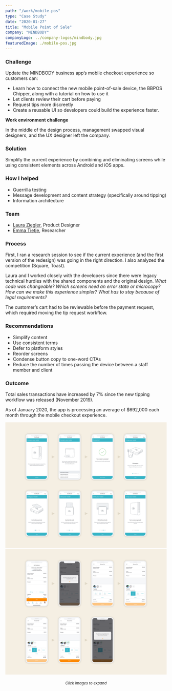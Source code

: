 ```yaml
---
path: "/work/mobile-pos"
type: "Case Study"
date: "2020-01-27"
title: "Mobile Point of Sale"
company: "MINDBODY"
companyLogo: ../company-logos/mindbody.jpg
featuredImage: ./mobile-pos.jpg
---
```


### Challenge

Update the MINDBODY business app’s mobile checkout experience so customers can:

- Learn how to connect the new mobile point-of-sale device, the BBPOS Chipper, along with a tutorial on how to use it
- Let clients review their cart before paying
- Request tips more discreetly
- Create a reusable UI so developers could build the experience faster.

**Work environment challenge**

In the middle of the design process, management swapped visual designers, and the UX designer left the company.

### Solution

Simplify the current experience by combining and eliminating screens while using consistent elements across Android and iOS apps.

### How I helped

- Guerrilla testing
- Message development and content strategy (specifically around tipping)
- Information architecture

### Team

- <a href="https://www.linkedin.com/in/laura-ziegler/" rel="noopener noreferrer" target="_blank">Laura Ziegler</a>, Product Designer
- <a href="https://www.linkedin.com/in/emilia-tietje-9081b157/" rel="noopener noreferrer" target="_blank">Emma Tietje</a>, Researcher

### Process

First, I ran a research session to see if the current experience (and the first version of the redesign) was going in the right direction. I also analyzed the competition (Square, Toast).

Laura and I worked closely with the developers since there were legacy technical hurdles with the shared components and the original design. _What code was changeable? Which screens need an error state or microcopy? How can we make this experience simpler? What has to stay because of legal requirements?_

The customer’s cart had to be reviewable before the payment request, which required moving the tip request workflow.

### Recommendations

- Simplify content
- Use consistent terms
- Defer to platform styles
- Reorder screens
- Condense button copy to one-word CTAs
- Reduce the number of times passing the device between a staff member and client

### Outcome

Total sales transactions have increased by 7% since the new tipping workflow was released (November 2019).

As of January 2020, the app is processing an average of \$692,000 each month through the mobile checkout experience.

![Mobile POS connect process](mobile-pos-connect.png)
![Mobile POS collect process](mobile-pos-collect.png)

<center><small><em>Click images to expand</em></small></center>
